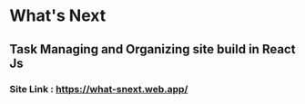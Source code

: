 # What's Next

## Task Managing and Organizing site build in React Js

### Site Link : https://what-snext.web.app/
